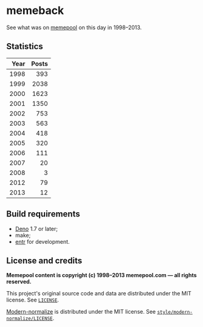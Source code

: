 # memeback

See what was on [memepool](https://en.wikipedia.org/wiki/Memepool) on this day in 1998&ndash;2013.


## Statistics

|  Year | Posts |
|------:|------:|
|  1998 |   393 |
|  1999 |  2038 |
|  2000 |  1623 |
|  2001 |  1350 |
|  2002 |   753 |
|  2003 |   563 |
|  2004 |   418 |
|  2005 |   320 |
|  2006 |   111 |
|  2007 |    20 |
|  2008 |     3 |
|  2012 |    79 |
|  2013 |    12 |


## Build requirements

* [Deno](https://deno.land/) 1.7 or later;
* make;
* [entr](https://github.com/eradman/entr) for development.


## License and credits

**Memepool content is copyright (c) 1998&ndash;2013 memepool.com &mdash; all rights reserved.**

This project's original source code and data are distributed under the MIT license.  See [`LICENSE`](LICENSE).

[Modern-normalize](https://github.com/sindresorhus/modern-normalize) is distributed under the MIT license.  See [`style/modern-normalize/LICENSE`](style/modern-normalize/LICENSE).
